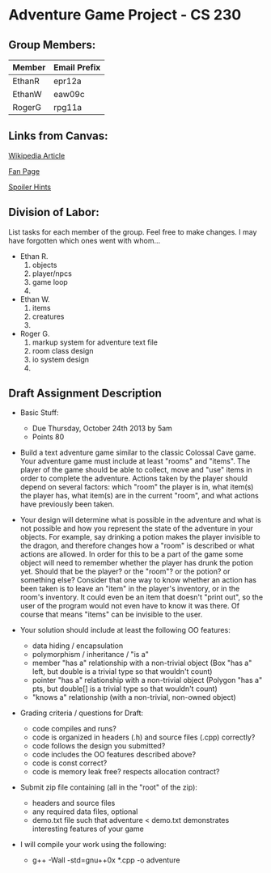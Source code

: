 # Adventure Game Project - CS 230

## Group Members:
| Member | Email Prefix |
| ------ | ------------ |
| EthanR | epr12a       |
| EthanW | eaw09c       |
| RogerG | rpg11a       |

## Links from Canvas:
[Wikipedia Article](http://en.wikipedia.org/wiki/Colossal_Cave_Adventure)

[Fan Page](http://www.rickadams.org/adventure/)

[Spoiler Hints](http://www.rickadams.org/adventure/d_hints/index.html)

## Division of Labor:
List tasks for each member of the group. Feel free to make changes. I may have forgotten which ones went with whom...
* Ethan R.
	1. objects
	2. player/npcs
	3. game loop
	4. 
* Ethan W.
	1. items
	2. creatures
	3. 
* Roger G.
	1. markup system for adventure text file
	2. room class design
	3. io system design
	4. 

## Draft Assignment Description
* Basic Stuff:
	* Due Thursday, October 24th 2013 by 5am
	* Points 80

* Build a text adventure game similar to the classic Colossal Cave game. Your adventure game must include at least "rooms" and "items". The player of the game should be able to collect, move and "use" items in order to complete the adventure. Actions taken by the player should depend on several factors: which "room" the player is in, what item(s) the player has, what item(s) are in the current "room", and what actions have previously been taken.

* Your design will determine what is possible in the adventure and what is not possible and how you represent the state of the adventure in your objects. For example, say drinking a potion makes the player invisible to the dragon, and therefore changes how a "room" is described or what actions are allowed. In order for this to be a part of the game some object will need to remember whether the player has drunk the potion yet. Should that be the player? or the "room"? or the potion? or something else? Consider that one way to know whether an action has been taken is to leave an "item" in the player's inventory, or in the room's inventory. It could even be an item that doesn't "print out", so the user of the program would not even have to know it was there. Of course that means "items" can be invisible to the user.

* Your solution should include at least the following OO features:

	* data hiding / encapsulation
	* polymorphism / inheritance / "is a"
	* member "has a" relationship with a non-trivial object (Box "has a" left, but double is a trivial type so that wouldn't count)
	* pointer "has a" relationship with a non-trivial object (Polygon "has a" pts, but double[] is a trivial type so that wouldn't count)
	* "knows a" relationship (with a non-trivial, non-owned object)

* Grading criteria / questions for Draft:

	* code compiles and runs?
	* code is organized in headers (.h) and source files (.cpp) correctly?
	* code follows the design you submitted?
	* code includes the OO features described above?
	* code is const correct?
	* code is memory leak free? respects allocation contract?

* Submit zip file containing (all in the "root" of the zip):

	* headers and source files
	* any required data files, optional
	* demo.txt file such that adventure < demo.txt demonstrates interesting features of your game

* I will compile your work using the following:
	- g++ -Wall -std=gnu++0x *.cpp -o adventure

